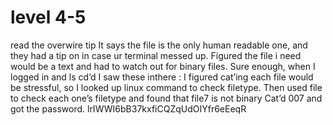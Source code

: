 # level 4-5
read the overwire tip
It says the file is the only human readable one, and they had a tip on in case ur terminal messed
up. Figured the file i need would be a text and had to watch out for binary files. Sure enough,
when I logged in and ls cd’d I saw these inthere :
I figured cat’ing each file would be stressful, so I looked up linux command to check filetype.
Then used file to check each one’s filetype and found that file7 is not binary Cat’d 007 and got
the password. lrIWWI6bB37kxfiCQZqUdOIYfr6eEeqR
